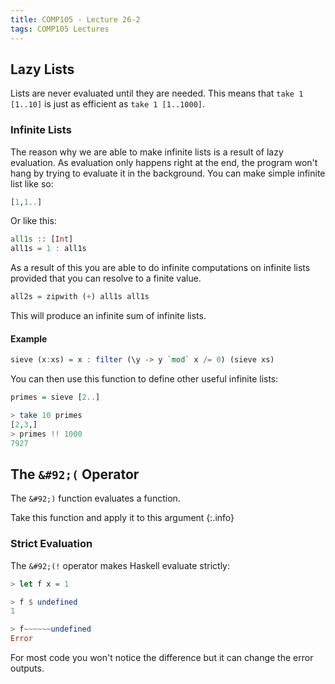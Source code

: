 ```yaml
---
title: COMP105 - Lecture 26-2
tags: COMP105 Lectures
---
```


## Lazy Lists

Lists are never evaluated until they are needed. This means that `take 1 [1..10]` is just as efficient as `take 1 [1..1000]`.

### Infinite Lists

The reason why we are able to make infinite lists is a result of lazy evaluation. As evaluation only happens right at the end, the program won't hang by trying to evaluate it in the background. You can make simple infinite list like so:

```haskell
[1,1..]
```

Or like this:

```haskell
all1s :: [Int]
all1s = 1 : all1s
```

As a result of this you are able to do infinite computations on infinite lists provided that you can resolve to a finite value.

```haskell
all2s = zipwith (+) all1s all1s
```

This will produce an infinite sum of infinite lists.

#### Example

```haskell
sieve (x:xs) = x : filter (\y -> y `mod` x /= 0) (sieve xs)
```

You can then use this function to define other useful infinite lists:

```haskell
primes = sieve [2..]
```

```haskell
> take 10 primes
[2,3,]
> primes !! 1000
7927
```

## The `&#92;(` Operator

The `&#92;)` function evaluates a function.

Take this function and apply it to this argument
{:.info}

### Strict Evaluation
The `&#92;(!` operator makes Haskell evaluate strictly:

```haskell
> let f x = 1

> f $ undefined
1

> f~~~~~~undefined
Error
```

For most code you won't notice the difference but it can change the error outputs.
